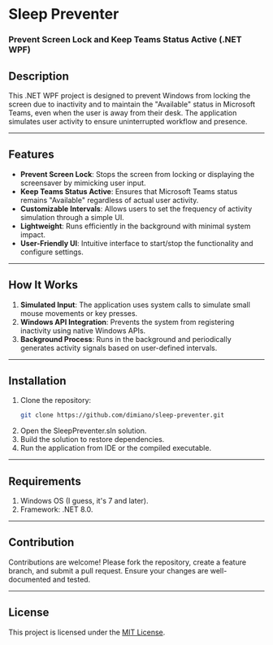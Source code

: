 # Sleep Preventer

### Prevent Screen Lock and Keep Teams Status Active (.NET WPF)

## Description
This .NET WPF project is designed to prevent Windows from locking the screen due to inactivity and to maintain the "Available" status in Microsoft Teams, even when the user is away from their desk. The application simulates user activity to ensure uninterrupted workflow and presence.

---

## Features
- **Prevent Screen Lock**: Stops the screen from locking or displaying the screensaver by mimicking user input.
- **Keep Teams Status Active**: Ensures that Microsoft Teams status remains "Available" regardless of actual user activity.
- **Customizable Intervals**: Allows users to set the frequency of activity simulation through a simple UI.
- **Lightweight**: Runs efficiently in the background with minimal system impact.
- **User-Friendly UI**: Intuitive interface to start/stop the functionality and configure settings.

---

## How It Works
1. **Simulated Input**: The application uses system calls to simulate small mouse movements or key presses.
2. **Windows API Integration**: Prevents the system from registering inactivity using native Windows APIs.
3. **Background Process**: Runs in the background and periodically generates activity signals based on user-defined intervals.

---

## Installation
1. Clone the repository:
   ```bash
   git clone https://github.com/dimiano/sleep-preventer.git
2. Open the SleepPreventer.sln solution.
3. Build the solution to restore dependencies.
5. Run the application from IDE or the compiled executable.

---

## Requirements

1. Windows OS (I guess, it's 7 and later).
2. Framework: .NET 8.0.

---

## Contribution

Contributions are welcome! Please fork the repository, create a feature branch, and submit a pull request. Ensure your changes are well-documented and tested.

---

## License

This project is licensed under the [MIT License](https://opensource.org/license/mit).
